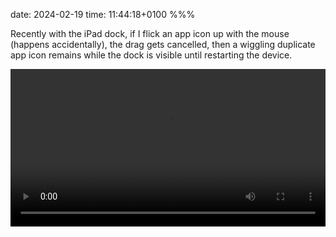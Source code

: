 date: 2024-02-19
time: 11:44:18+0100
%%%

Recently with the iPad dock, if I flick an app icon up with the mouse (happens accidentally), the drag gets cancelled, then a wiggling duplicate app icon remains while the dock is visible until restarting the device.

<video src="dock.mp4" controls width="100%" />
